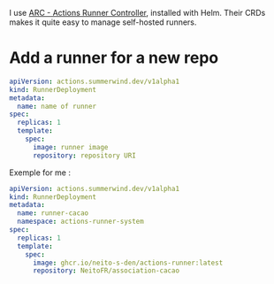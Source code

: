 I use [ARC - Actions Runner Controller](https://github.com/actions/actions-runner-controller/blob/master/docs/quickstart.md), installed with Helm. Their CRDs makes it quite easy to manage self-hosted runners.

# Add a runner for a new repo

```yaml
apiVersion: actions.summerwind.dev/v1alpha1
kind: RunnerDeployment
metadata:
  name: name of runner
spec:
  replicas: 1
  template:
    spec:
      image: runner image
      repository: repository URI
```

Exemple for me :

```yaml
apiVersion: actions.summerwind.dev/v1alpha1
kind: RunnerDeployment
metadata:
  name: runner-cacao
  namespace: actions-runner-system
spec:
  replicas: 1
  template:
    spec:
      image: ghcr.io/neito-s-den/actions-runner:latest
      repository: NeitoFR/association-cacao
```
